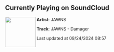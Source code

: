 ## Currently Playing on SoundCloud

[<img align="left" width="100" src="https://i1.sndcdn.com/artworks-bdOu7DxO89NvQoLY-e7G7sQ-t500x500.jpg">](https://soundcloud.com/sablevalley/damager?in=longjawns/sets/jawns-dogwater-ep-sable-valley)

**Artist**: JAWNS 

**Track**: JAWNS - Damager

Last updated at 09/24/2024 08:57
